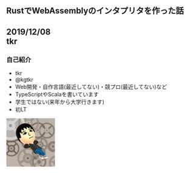 ## RustでWebAssemblyのインタプリタを作った話
2019/12/08  
tkr
---

### 自己紹介
* tkr
* @kgtkr
* Web開発・自作言語(最近してない)・競プロ(最近してない)など
* TypeScriptやScalaを書いています
* 学生ではない(来年から大学行きます)
* 初LT

<img src="icon.png" width="128" height="128">

